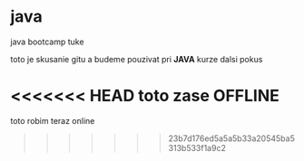# java
java bootcamp tuke

toto je skusanie gitu a budeme pouzivat pri **JAVA** kurze
dalsi pokus

<<<<<<< HEAD
toto zase OFFLINE
=======
toto robim teraz online
>>>>>>> 23b7d176ed5a5a5b33a20545ba5313b533f1a9c2
